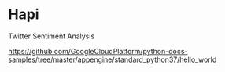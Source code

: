 # Hapi
Twitter Sentiment Analysis

https://github.com/GoogleCloudPlatform/python-docs-samples/tree/master/appengine/standard_python37/hello_world
